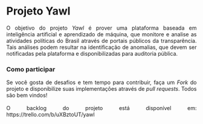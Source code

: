 <h1>Projeto Yawl</h1>

<p align="justify">
O objetivo do projeto <i>Yawl</i> é prover uma plataforma baseada em inteligência artificial e aprendizado de máquina, que monitore e analise as atividades políticas do Brasil através de portais públicos da transparência. Tais análises podem resultar na identificação de anomalias, que devem ser notificadas pela plataforma e disponibilizadas para auditoria pública.
</p>

<h3>Como participar</h3>
<p align="justify">
Se você gosta de desafios e tem tempo para contribuir, faça um <i>Fork</i> do projeto e disponibilize suas implementações através de <i>pull requests</i>. Todos são bem vindos!<br><br>
O backlog do projeto está disponível em: https://trello.com/b/uXBztoUT/yawl

</p>
